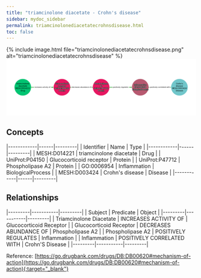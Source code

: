```yaml
---
title: "triamcinolone diacetate - Crohn's disease"
sidebar: mydoc_sidebar
permalink: triamcinolonediacetatecrohnsdisease.html
toc: false 
---
```


{% include image.html file="triamcinolonediacetatecrohnsdisease.png" alt="triamcinolonediacetatecrohnsdisease" %}![Path Visualization](/images/triamcinolonediacetatecrohnsdisease.png)

## Concepts

|------------|------|---------|
| Identifier | Name | Type    |
|------------|------|---------|
| MESH:D014221 | triamcinolone diacetate | Drug |
| UniProt:P04150 | Glucocorticoid receptor | Protein |
| UniProt:P47712 | Phospholipase A2 | Protein |
| GO:0006954 | Inflammation | BiologicalProcess |
| MESH:D003424 | Crohn's disease | Disease |
|------------|------|---------|

## Relationships

|---------|-----------|---------|
| Subject | Predicate | Object  |
|---------|-----------|---------|
| Triamcinolone Diacetate | INCREASES ACTIVITY OF | Glucocorticoid Receptor |
| Glucocorticoid Receptor | DECREASES ABUNDANCE OF | Phospholipase A2 |
| Phospholipase A2 | POSITIVELY REGULATES | Inflammation |
| Inflammation | POSITIVELY CORRELATED WITH | Crohn'S Disease |
|---------|-----------|---------|

Reference: [https://go.drugbank.com/drugs/DB:DB00620#mechanism-of-action](https://go.drugbank.com/drugs/DB:DB00620#mechanism-of-action){:target="_blank"}